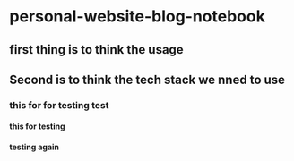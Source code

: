 # personal-website-blog-notebook

## first thing is to think the usage

## Second is to think the tech stack we nned to use

### this for for testing test

#### this for testing 

#### testing again
